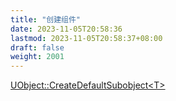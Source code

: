 ```yaml
---
title: "创建组件"
date: 2023-11-05T20:58:36
lastmod: 2023-11-05T20:58:37+08:00
draft: false
weight: 2001
---
```


[UObject::CreateDefaultSubobject&lt;T&gt;](/docs/虚幻引擎/api/游戏角色/object类/#uobject-createdefaultsubobject<t>) <br/>

